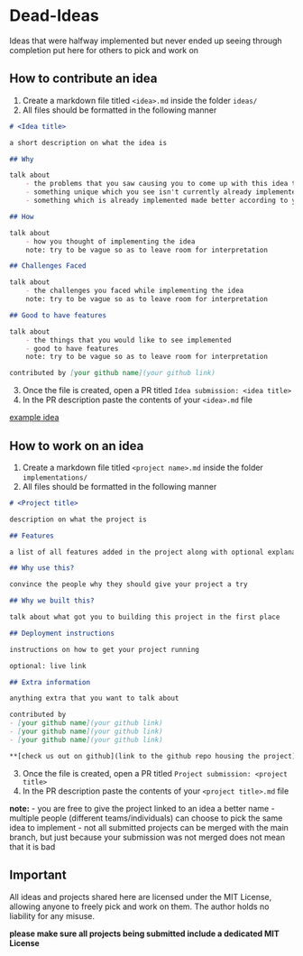 # Dead-Ideas

Ideas that were halfway implemented but never ended up seeing through completion put here for others to pick and work on

## How to contribute an idea

1. Create a markdown file titled `<idea>.md` inside the folder `ideas/`
2. All files should be formatted in the following manner 

```md 
# <Idea title>

a short description on what the idea is 

## Why

talk about 
    - the problems that you saw causing you to come up with this idea to solve it 
    - something unique which you see isn't currently already implemented
    - something which is already implemented made better according to you

## How 

talk about 
    - how you thought of implementing the idea
    note: try to be vague so as to leave room for interpretation

## Challenges Faced

talk about 
    - the challenges you faced while implementing the idea
    note: try to be vague so as to leave room for interpretation

## Good to have features

talk about 
    - the things that you would like to see implemented
    - good to have features
    note: try to be vague so as to leave room for interpretation

contributed by [your github name](your github link)
```
3. Once the file is created, open a PR titled `Idea submission: <idea title>`
4. In the PR description paste the contents of your `<idea>.md` file

[example idea](https://github.com/Builders-Hut/Dead-Ideas/blob/main/ideas/codeswipe.md)

## How to work on an idea

1. Create a markdown file titled `<project name>.md` inside the folder `implementations/`
2. All files should be formatted in the following manner 

```md
# <Project title>

description on what the project is

## Features

a list of all features added in the project along with optional explanation text

## Why use this?

convince the people why they should give your project a try

## Why we built this?

talk about what got you to building this project in the first place

## Deployment instructions

instructions on how to get your project running 

optional: live link

## Extra information 

anything extra that you want to talk about

contributed by
- [your github name](your github link)
- [your github name](your github link)
- [your github name](your github link)

**[check us out on github](link to the github repo housing the project)**
```

3. Once the file is created, open a PR titled `Project submission: <project title>`
4. In the PR description paste the contents of your `<project title>.md` file

**note:** 
    - you are free to give the project linked to an idea a better name
    - multiple people (different teams/individuals) can choose to pick the same idea to implement
    - not all submitted projects can be merged with the main branch, but just because your submission was not merged does not mean that it is bad

## Important

All ideas and projects shared here are licensed under the MIT License, allowing anyone to freely pick and work on them. The author holds no liability for any misuse.

**please make sure all projects being submitted include a dedicated MIT License**
